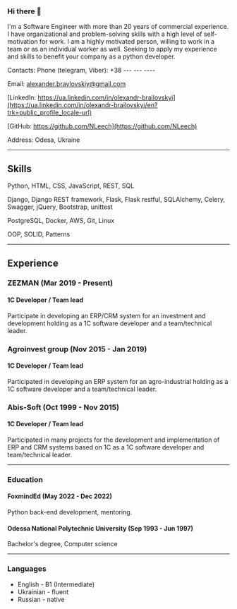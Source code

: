 ### Hi there 👋
I'm a Software Engineer with more than 20 years of commercial experience. 
I have organizational and problem-solving skills with a high level of self-motivation for work. 
I am a highly motivated person, willing to work in a team or as an individual worker as well. 
Seeking to apply my experience and skills to benefit your company as a python developer.  

Contacts:
Phone (telegram, Viber): +38&nbsp;---&nbsp;---&nbsp;----

Email: alexander.braylovskiy@gmail.com

[LinkedIn: https://ua.linkedin.com/in/olexandr-brailovskyi](https://ua.linkedin.com/in/olexandr-brailovskyi/en?trk=public_profile_locale-url)

[GitHub: https://github.com/NLeech](https://github.com/NLeech)

Address: Odesa, Ukraine

----

## Skills

Python, HTML, CSS, JavaScript, REST, SQL

Django, Django REST framework, Flask, Flask restful, SQLAlchemy, Celery, Swagger, jQuery, Bootstrap, unittest

PostgreSQL, Docker, AWS, Git, Linux

OOP, SOLID, Patterns

----

## Experience
### ZEZMAN (Mar 2019 - Present) 
#### 1C Developer / Team lead
Participate in developing an ERP/CRM system for an investment and development holding 
as a 1C software developer and a team/technical leader.

### Agroinvest group (Nov 2015 - Jan 2019)
#### 1C Developer / Team lead
Participated in developing an ERP system for an agro-industrial holding 
as a 1C software developer and a team/technical leader. 

### Abis-Soft (Oct 1999 - Nov 2015)
#### 1C Developer / Team lead
Participated in many projects for the development and implementation of ERP and CRM systems based on 1C 
as a 1C software developer and team/technical leader. 

----

### Education
#### FoxmindEd (May 2022 - Dec 2022)
Python back-end development, mentoring.

#### Odessa National Polytechnic University (Sep 1993 - Jun 1997)
Bachelor's degree, Computer science

----

### Languages
+ English - B1 (Intermediate)
+ Ukrainian - fluent
+ Russian - native